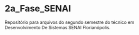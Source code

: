 # 2a_Fase_SENAI
Repositório para arquivos do segundo semestre do técnico em Desenvolvimento De Sistemas SENAI Florianópolis.
